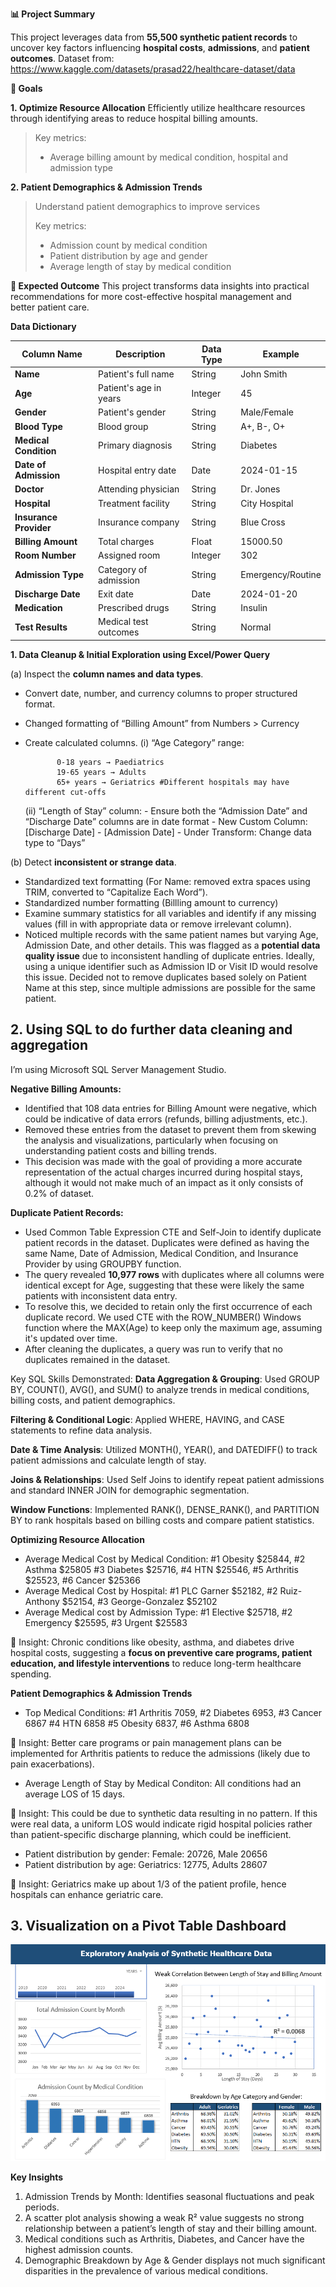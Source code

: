 **📊 Project Summary**

This project leverages data from **55,500 synthetic patient records** to uncover key factors influencing **hospital costs**, **admissions**, and **patient outcomes**.
Dataset from: https://www.kaggle.com/datasets/prasad22/healthcare-dataset/data

**🎯 Goals**

**1. Optimize Resource Allocation**
Efficiently utilize healthcare resources through identifying areas to reduce hospital billing amounts. 
>
> Key metrics:
> - Average billing amount by medical condition, hospital and admission type


**2. Patient Demographics & Admission Trends**
> Understand patient demographics to improve services
>
> Key metrics:
> - Admission count by medical condition
> - Patient distribution by age and gender
> - Average length of stay by medical condition



**📌 Expected Outcome**
This project transforms data insights into practical recommendations for more cost-effective hospital management and better patient care.



**Data Dictionary**

| Column Name | Description | Data Type | Example |
| --- | --- | --- | --- |
| **Name** | Patient's full name | String | John Smith |
| **Age** | Patient's age in years | Integer | 45 |
| **Gender** | Patient's gender | String | Male/Female |
| **Blood Type** | Blood group | String | A+, B-, O+ |
| **Medical Condition** | Primary diagnosis | String | Diabetes |
| **Date of Admission** | Hospital entry date | Date | 2024-01-15 |
| **Doctor** | Attending physician | String | Dr. Jones |
| **Hospital** | Treatment facility | String | City Hospital |
| **Insurance Provider** | Insurance company | String | Blue Cross |
| **Billing Amount** | Total charges | Float | 15000.50 |
| **Room Number** | Assigned room | Integer | 302 |
| **Admission Type** | Category of admission | String | Emergency/Routine |
| **Discharge Date** | Exit date | Date | 2024-01-20 |
| **Medication** | Prescribed drugs | String | Insulin |
| **Test Results** | Medical test outcomes | String | Normal |


**1. Data Cleanup & Initial Exploration using Excel/Power Query**

(a) Inspect the **column names and data types**.
- Convert date, number, and currency columns to proper structured format.
- Changed formatting of “Billing Amount” from Numbers > Currency
- Create calculated columns.
  (i) “Age Category” range:
            
            
             0-18 years → Paediatrics
             19-65 years → Adults
             65+ years → Geriatrics #Different hospitals may have different cut-offs
            
            
  (ii) “Length of Stay” column:
            - Ensure both the “Admission Date” and “Discharge Date” columns are in date format
            - New Custom Column: [Discharge Date] - [Admission Date]
            - Under Transform: Change data type to “Days”

        
(b) Detect **inconsistent or strange data**.
- Standardized text formatting (For Name: removed extra spaces using TRIM, converted to “Capitalize Each Word”).
- Standardized number formatting (Billling amount to currency) 
- Examine summary statistics for all variables and identify if any missing values (fill in with appropriate data or remove irrelevant column).
- Noticed multiple records with the same patient names but varying Age, Admission Date, and other details. This was flagged as a **potential data quality issue** due to inconsistent handling of duplicate entries. Ideally, using a unique identifier such as Admission ID or Visit ID would resolve this issue. Decided not to remove duplicates based solely on Patient Name at this step, since multiple admissions are possible for the same patient.
    
      


## 2. Using SQL to do further data cleaning and aggregation 
I’m using Microsoft SQL Server Management Studio. 

**Negative Billing Amounts:** 
- Identified that 108 data entries for Billing Amount were negative, which could be indicative of data errors (refunds, billing adjustments, etc.).
- Removed these entries from the dataset to prevent them from skewing the analysis and visualizations, particularly when focusing on understanding patient costs and billing trends.
- This decision was made with the goal of providing a more accurate representation of the actual charges incurred during hospital stays, although it would not make much of an impact as it only consists of 0.2% of dataset.


**Duplicate Patient Records:**
- Used Common Table Expression CTE and Self-Join to identify duplicate patient records in the dataset. Duplicates were defined as having the same Name, Date of Admission, Medical Condition, and Insurance Provider by using GROUPBY function. 
- The query revealed **10,977 rows** with duplicates where all columns were identical except for Age, suggesting that these were likely the same patients with inconsistent data entry.
- To resolve this, we decided to retain only the first occurrence of each duplicate record. We used CTE with the ROW_NUMBER() Windows function where the MAX(Age) to keep only the maximum age, assuming it's updated over time.
- After cleaning the duplicates, a query was run to verify that no duplicates remained in the dataset.



Key SQL Skills Demonstrated:
**Data Aggregation & Grouping**: Used GROUP BY, COUNT(), AVG(), and SUM() to analyze trends in medical conditions, billing costs, and patient demographics.

**Filtering & Conditional Logic**: Applied WHERE, HAVING, and CASE statements to refine data analysis.

**Date & Time Analysis**: Utilized MONTH(), YEAR(), and DATEDIFF() to track patient admissions and calculate length of stay.

**Joins & Relationships**: Used Self Joins to identify repeat patient admissions and standard INNER JOIN for demographic segmentation.

**Window Functions**: Implemented RANK(), DENSE_RANK(), and PARTITION BY to rank hospitals based on billing costs and compare patient statistics.



**Optimizing Resource Allocation**
- Average Medical Cost by Medical Condition: #1 Obesity $25844, #2 Asthma $25805 #3 Diabetes $25716, #4 HTN $25546, #5 Arthritis $25523, #6 Cancer $25366
- Average Medical Cost by Hospital: #1 PLC Garner $52182, #2 Ruiz-Anthony $52154, #3 George-Gonzalez $52102
- Average Medical cost by Admission Type: #1 Elective $25718, #2 Emergency $25595, #3 Urgent $25583
  
📌 Insight: Chronic conditions like obesity, asthma, and diabetes drive hospital costs, suggesting a **focus on preventive care programs, patient education, and lifestyle interventions** to reduce long-term healthcare spending.


**Patient Demographics & Admission Trends**
- Top Medical Conditions: #1 Arthritis 7059, #2 Diabetes 6953, #3 Cancer 6867  #4 HTN 6858 #5 Obesity 6837, #6 Asthma 6808

📌 Insight: Better care programs or pain management plans can be implemented for Arthritis patients to reduce the admissions (likely due to pain exacerbations). 


- Average Length of Stay by Medical Conditon: All conditions had an average LOS of 15 days.
  
📌 Insight: This could be due to synthetic data resulting in no pattern. If this were real data, a uniform LOS would indicate rigid hospital policies rather than patient-specific discharge planning, which could be inefficient. 


- Patient distribution by gender: Female: 20726, Male 20656
- Patient distribution by age: Geriatrics: 12775, Adults 28607
    
📌 Insight: Geriatrics make up about 1/3 of the patient profile, hence hospitals can enhance geriatric care. 

## 3. Visualization on a Pivot Table Dashboard 
![Dashboard Analysis](https://github.com/yuanz25/healthcare-data-analysis/blob/main/Exploratory%20Analysis%20using%20Pivot%20Dashboard.png)

**Key Insights**
1.  Admission Trends by Month: Identifies seasonal fluctuations and peak periods. 
2.  A scatter plot analysis showing a weak R² value suggests no strong relationship between a patient’s length of stay and their billing amount.
3.  Medical conditions such as Arthritis, Diabetes, and Cancer have the highest admission counts.
4.  Demographic Breakdown by Age & Gender displays not much significant disparities in the prevalence of various medical conditions. 

